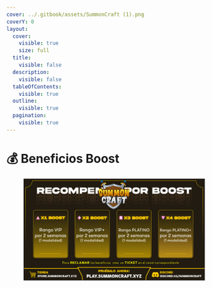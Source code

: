 ```yaml
---
cover: ../.gitbook/assets/SummonCraft (1).png
coverY: 0
layout:
  cover:
    visible: true
    size: full
  title:
    visible: false
  description:
    visible: false
  tableOfContents:
    visible: true
  outline:
    visible: true
  pagination:
    visible: true
---
```


# 💰 Beneficios Boost

<figure><img src="../.gitbook/assets/SummonCraft (8).png" alt=""><figcaption></figcaption></figure>

